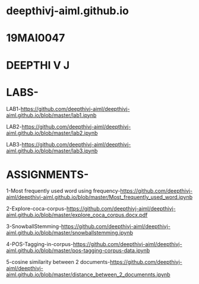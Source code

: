 # deepthivj-aiml.github.io
# 19MAI0047
# DEEPTHI V J

# LABS-

LAB1-https://github.com/deepthivj-aiml/deepthivj-aiml.github.io/blob/master/lab1.ipynb

LAB2-https://github.com/deepthivj-aiml/deepthivj-aiml.github.io/blob/master/lab2.ipynb

LAB3-https://github.com/deepthivj-aiml/deepthivj-aiml.github.io/blob/master/lab3.ipynb

# ASSIGNMENTS-

1-Most frequently used word using frequency-https://github.com/deepthivj-aiml/deepthivj-aiml.github.io/blob/master/Most_frequently_used_word.ipynb

2-Explore-coca-corpus-https://github.com/deepthivj-aiml/deepthivj-aiml.github.io/blob/master/explore_coca_corpus.docx.pdf

3-SnowballStemming-https://github.com/deepthivj-aiml/deepthivj-aiml.github.io/blob/master/snowballstemming.ipynb

4-POS-Tagging-in-corpus-https://github.com/deepthivj-aiml/deepthivj-aiml.github.io/blob/master/pos-tagging-corpus-data.ipynb

5-cosine similarity between 2 documents-https://github.com/deepthivj-aiml/deepthivj-aiml.github.io/blob/master/distance_between_2_documennts.ipynb
